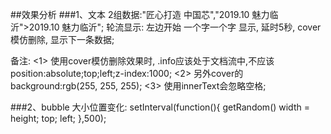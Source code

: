 ##效果分析
###1、文本
  2组数据:"匠心打造 中国芯","2019.10 魅力临沂">2019.10 魅力临沂";
  轮流显示: 左边开始 一个字一个字 显示, 延时5秒, cover模仿删除, 显示下一条数据;
  
  备注:
    <1> 使用cover模仿删除效果时, .info应该处于文档流中,不应该position:absolute;top;left;z-index:1000;
    <2> 另外cover的background:rgb(255, 255, 255);
    <3> 使用innerText会忽略空格;

###2、bubble 
大小位置变化:
setInterval(function(){
  getRandom()
  width = height;
  top;
  left;
},500);